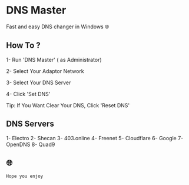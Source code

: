 # DNS Master
Fast and easy DNS changer in Windows 🌐
## How To ?
1- Run 'DNS Master' ( as Administrator)

2- Select Your Adaptor Network

3- Select Your DNS Server

4- Click 'Set DNS'

Tip: If You Want Clear Your DNS, Click 'Reset DNS'
## DNS Servers
1- Electro
2- Shecan
3- 403.online
4- Freenet
5- Cloudflare
6- Google
7- OpenDNS
8- Quad9

## 🌐

`
Hope you enjoy
`
